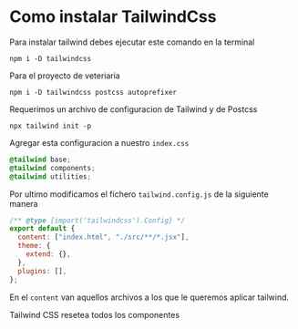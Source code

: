 # Como instalar TailwindCss

Para instalar tailwind debes ejecutar este comando en la terminal

```
npm i -D tailwindcss
```

Para el proyecto de veteriaria

```
npm i -D tailwindcss postcss autoprefixer
```

Requerimos un archivo de configuracion de Tailwind y de Postcss

```
npx tailwind init -p
```

Agregar esta configuracion a nuestro `index.css`

```css
@tailwind base;
@tailwind components;
@tailwind utilities;
```

Por ultimo modificamos el fichero `tailwind.config.js` de la siguiente manera

```js
/** @type {import('tailwindcss').Config} */
export default {
  content: ["index.html", "./src/**/*.jsx"],
  theme: {
    extend: {},
  },
  plugins: [],
};
```

En el `content` van aquellos archivos a los que le queremos aplicar tailwind.

Tailwind CSS resetea todos los componentes
